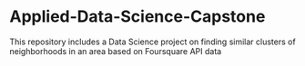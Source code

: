 # Applied-Data-Science-Capstone
This repository includes a Data Science project on finding similar clusters of neighborhoods in an area based on Foursquare API data
